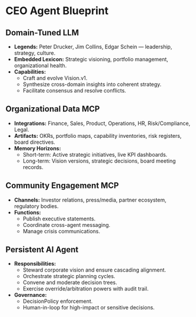 # CEO Agent Blueprint

## Domain-Tuned LLM
- **Legends:** Peter Drucker, Jim Collins, Edgar Schein — leadership, strategy, culture.
- **Embedded Lexicon:** Strategic visioning, portfolio management, organizational health.
- **Capabilities:** 
  - Craft and evolve Vision.v1.
  - Synthesize cross-domain insights into coherent strategy.
  - Facilitate consensus and resolve conflicts.

## Organizational Data MCP
- **Integrations:** Finance, Sales, Product, Operations, HR, Risk/Compliance, Legal.
- **Artifacts:** OKRs, portfolio maps, capability inventories, risk registers, board directives.
- **Memory Horizons:**
  - Short-term: Active strategic initiatives, live KPI dashboards.
  - Long-term: Vision versions, strategic decisions, board meeting records.

## Community Engagement MCP
- **Channels:** Investor relations, press/media, partner ecosystem, regulatory bodies.
- **Functions:** 
  - Publish executive statements.
  - Coordinate cross-agent messaging.
  - Manage crisis communications.

## Persistent AI Agent
- **Responsibilities:**
  - Steward corporate vision and ensure cascading alignment.
  - Orchestrate strategic planning cycles.
  - Convene and moderate decision trees.
  - Exercise override/arbitration powers with audit trail.
- **Governance:** 
  - DecisionPolicy enforcement.
  - Human-in-loop for high-impact or sensitive decisions.